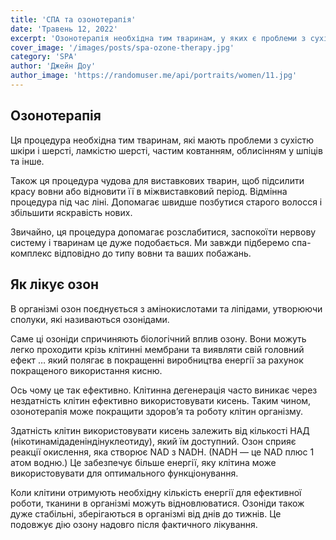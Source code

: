 ```yaml
---
title: 'СПА та озонотерапія'
date: 'Травень 12, 2022'
excerpt: 'Озонотерапія необхідна тим тваринам, у яких є проблеми з сухістю шкіри і шерсті, ламкістю шерсті, частим ковтанням, алопецією у шпіців та інше.'
cover_image: '/images/posts/spa-ozone-therapy.jpg'
category: 'SPA'
author: 'Джейн Доу'
author_image: 'https://randomuser.me/api/portraits/women/11.jpg'
---
```


## Озонотерапія
Ця процедура необхідна тим тваринам, які мають проблеми з сухістю шкіри і шерсті, ламкістю шерсті, частим ковтанням, облисінням у шпіців та інше.

Також ця процедура чудова для виставкових тварин, щоб підсилити красу вовни або відновити її в міжвиставковий період.
Відмінна процедура під час ліні. Допомагає швидше позбутися старого волосся і збільшити яскравість нових.

Звичайно, ця процедура допомагає розслабитися, заспокоїти нервову систему і тваринам це дуже подобається.
Ми завжди підберемо спа-комплекс відповідно до типу вовни та ваших побажань.

## Як лікує озон
В організмі озон поєднується з амінокислотами та ліпідами, утворюючи сполуки, які називаються озонідами.

Саме ці озоніди спричиняють біологічний вплив озону. Вони можуть легко проходити крізь клітинні мембрани та виявляти свій головний ефект … який полягає в покращенні виробництва енергії за рахунок покращеного використання кисню.

Ось чому це так ефективно. Клітинна дегенерація часто виникає через нездатність клітин ефективно використовувати кисень. Таким чином, озонотерапія може покращити здоров’я та роботу клітин організму.

Здатність клітин використовувати кисень залежить від кількості НАД (нікотинамідаденіндінуклеотиду), який їм доступний. Озон сприяє реакції окислення, яка створює NAD з NADH. (NADH — це NAD плюс 1 атом водню.) Це забезпечує більше енергії, яку клітина може використовувати для оптимального функціонування.

Коли клітини отримують необхідну кількість енергії для ефективної роботи, тканини в організмі можуть відновлюватися. Озоніди також дуже стабільні, зберігаються в організмі від днів до тижнів. Це подовжує дію озону надовго після фактичного лікування.
